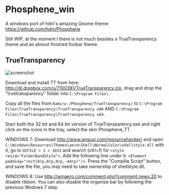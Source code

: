 Phosphene_win
=============
A windows port of hdni's amazing Gnome theme: https://github.com/hdni/Phosphene

Still WIP, at the moment I there is not much besides a TrueTransparency theme and an almost finished foobar theme.

TrueTransparency
----------------
![screenshot](http://a.pomf.se/1Xc3.gif)

Download and install TT from here: http://dl.dropbox.com/u/7100381/TrueTransparency.zip, drag and drop the "truetransparency"
folder into `C:\Program Files\`.

Copy all the files from `Kamiru-/Phosphene/TrueTransparency/` to `C:\Program Files\TrueTransparency\TrueTransparency x86` AND `C:\Program Files\TrueTransparency\TrueTransparency x64`.

Start both the 32 bit and 64 bit version of TrueTransparency.exe and right click on the icons in the tray, select the skin Phosphene_TT.

WINDOWS 7: Download http://www.angusj.com/resourcehacker/ and open `C:\Windows\Resources\Themes\aero\Shell\NormalColor\shellstyle.dll` with it, go to `UIFILE > 1 > 1033` and search (ctrl+f) for `<style resid="FolderBandStyle">`. Add the following line under it: `<Element padding="rect(0rp,0rp,0rp,-44rp)"/>`. Press the "Complile Script" button, and save the file, you may need to take ownership of shellstyle.dll.

WINDOWS 8: Use http://winaero.com/comment.php?comment.news.20 to disable ribbon. You can also disable the organize bar
by following the previous Wndows 7 step.

